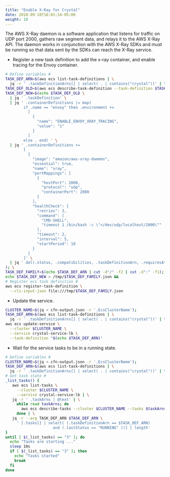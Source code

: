```yaml
---
title: "Enable X-Ray for Crystal"
date: 2018-09-18T16:01:14-05:00
weight: 10
---
```


The AWS X-Ray daemon is a software application that listens for traffic on UDP port 2000, gathers raw segment data, and relays it to the AWS X-Ray API. The daemon works in conjunction with the AWS X-Ray SDKs and must be running so that data sent by the SDKs can reach the X-Ray service.

* Register a new task definition to add the x-ray container, and enable tracing for the Envoy container.

```bash
# Define variables #
TASK_DEF_ARN=$(aws ecs list-task-definitions | \
  jq -r ' .taskDefinitionArns[] | select( . | contains("crystal"))' | tail -1)
TASK_DEF_OLD=$(aws ecs describe-task-definition --task-definition $TASK_DEF_ARN);
TASK_DEF_NEW=$(echo $TASK_DEF_OLD \
  | jq ' .taskDefinition' \
  | jq ' .containerDefinitions |= map(
        if .name == "envoy" then .environment +=
          [
            {
              "name": "ENABLE_ENVOY_XRAY_TRACING",
              "value": "1"
            }
          ]
        else . end) ' \
  | jq ' .containerDefinitions +=
        [
          {
            "image": "amazon/aws-xray-daemon",
            "essential": true,
            "name": "xray",
            "portMappings": [
              {
                "hostPort": 2000,
                "protocol": "udp",
                "containerPort": 2000
              }
            ],
            "healthCheck": {
              "retries": 3,
              "command": [
                "CMD-SHELL",
                "timeout 1 /bin/bash -c \"</dev/udp/localhost/2000\""
              ],
              "timeout": 2,
              "interval": 5,
              "startPeriod": 10
            }
          }
        ]' \
  | jq ' del(.status, .compatibilities, .taskDefinitionArn, .requiresAttributes, .revision, .registeredBy, .registeredAt) '
); \
TASK_DEF_FAMILY=$(echo $TASK_DEF_ARN | cut -d"/" -f2 | cut -d":" -f1);
echo $TASK_DEF_NEW > /tmp/$TASK_DEF_FAMILY.json &&
# Register ecs task definition #
aws ecs register-task-definition \
  --cli-input-json file:///tmp/$TASK_DEF_FAMILY.json
```

* Update the service.

```bash
CLUSTER_NAME=$(jq < cfn-output.json -r '.EcsClusterName');
TASK_DEF_ARN=$(aws ecs list-task-definitions | \
  jq -r ' .taskDefinitionArns[] | select( . | contains("crystal"))' | tail -1)
aws ecs update-service \
  --cluster $CLUSTER_NAME \
  --service crystal-service-lb \
  --task-definition "$(echo $TASK_DEF_ARN)"
```

* Wait for the service tasks to be in a running state.

```bash
# Define variables #
CLUSTER_NAME=$(jq < cfn-output.json -r '.EcsClusterName');
TASK_DEF_ARN=$(aws ecs list-task-definitions | \
  jq -r ' .taskDefinitionArns[] | select( . | contains("crystal"))' | tail -1);
# Get task state #
_list_tasks() {
   aws ecs list-tasks \
     --cluster $CLUSTER_NAME \
     --service crystal-service-lb | \
   jq -r ' .taskArns | @text' | \
     while read taskArns; do
       aws ecs describe-tasks --cluster $CLUSTER_NAME --tasks $taskArns;
     done | \
   jq -r --arg TASK_DEF_ARN $TASK_DEF_ARN \
     ' [.tasks[] | select( (.taskDefinitionArn == $TASK_DEF_ARN)
                     and (.lastStatus == "RUNNING" ))] | length'
}
until [ $(_list_tasks) == "3" ]; do
  echo "Tasks are starting ..."
  sleep 10s
  if [ $(_list_tasks) == "3" ]; then
    echo "Tasks started"
    break
  fi
done
```